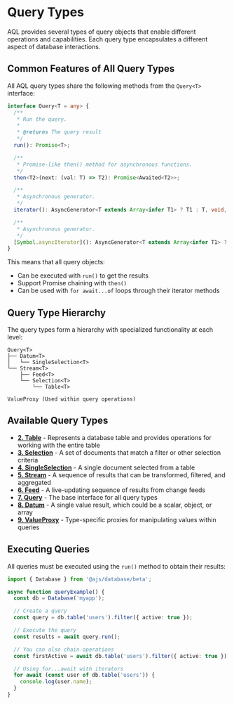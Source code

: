 # Query Types

AQL provides several types of query objects that enable different operations and capabilities. Each query type encapsulates a different aspect of database interactions.

## Common Features of All Query Types

All AQL query types share the following methods from the `Query<T>` interface:

```typescript
interface Query<T = any> {
  /**
   * Run the query.
   *
   * @returns The query result
   */
  run(): Promise<T>;

  /**
   * Promise-like then() method for asynchronous functions.
   */
  then<T2>(next: (val: T) => T2): Promise<Awaited<T2>>;

  /**
   * Asynchronous generator.
   */
  iterator(): AsyncGenerator<T extends Array<infer T1> ? T1 : T, void, unknown>;

  /**
   * Asynchronous generator.
   */
  [Symbol.asyncIterator](): AsyncGenerator<T extends Array<infer T1> ? T1 : T, void, unknown>;
}
```

This means that all query objects:

- Can be executed with `run()` to get the results
- Support Promise chaining with `then()`
- Can be used with `for await...of` loops through their iterator methods

## Query Type Hierarchy

The query types form a hierarchy with specialized functionality at each level:

```
Query<T>
├── Datum<T>
│   └── SingleSelection<T>
└── Stream<T>
    ├── Feed<T>
    └── Selection<T>
        └── Table<T>

ValueProxy (Used within query operations)
```

## Available Query Types

- [**2. Table**](./2.table.md) - Represents a database table and provides operations for working with the entire table
- [**3. Selection**](./3.selection.md) - A set of documents that match a filter or other selection criteria
- [**4. SingleSelection**](./4.single_selection.md) - A single document selected from a table
- [**5. Stream**](./5.stream.md) - A sequence of results that can be transformed, filtered, and aggregated
- [**6. Feed**](./6.feed.md) - A live-updating sequence of results from change feeds
- [**7. Query**](./7.query.md) - The base interface for all query types
- [**8. Datum**](./8.datum.md) - A single value result, which could be a scalar, object, or array
- [**9. ValueProxy**](./9.valueproxy.md) - Type-specific proxies for manipulating values within queries

## Executing Queries

All queries must be executed using the `run()` method to obtain their results:

```typescript
import { Database } from '@ajs/database/beta';

async function queryExample() {
  const db = Database('myapp');

  // Create a query
  const query = db.table('users').filter({ active: true });

  // Execute the query
  const results = await query.run();

  // You can also chain operations
  const firstActive = await db.table('users').filter({ active: true }).nth(0).run();

  // Using for...await with iterators
  for await (const user of db.table('users')) {
    console.log(user.name);
  }
}
```
